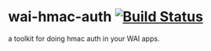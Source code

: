 wai-hmac-auth [![Build Status](https://travis-ci.org/raptros/wai-hmac-auth.svg?branch=master)](https://travis-ci.org/raptros/wai-hmac-auth)
=============

a toolkit for doing hmac auth in your WAI apps.
